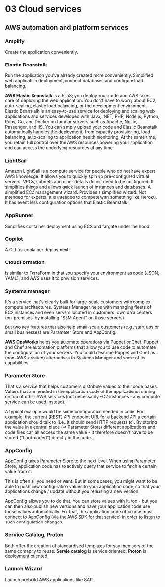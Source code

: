 # 03 Cloud services

## AWS automation and platform services

### Amplify

Create the application conveniently.

### Elastic Beanstalk

Run the application you've already created more conveniently. Simplified web application deployment, connect databases and configure load balancing.

**AWS Elastic Beanstalk** is a PaaS; you deploy your code and AWS takes care of deploying the web application. You don't have to worry about EC2, auto-scaling, elastic load balancing, or the development environment. Elastic Beanstalk is an easy-to-use service for deploying and scaling web applications and services developed with Java, .NET, PHP, Node.js, Python, Ruby, Go, and Docker on familiar servers such as Apache, Nginx, Passenger, and IIS. You can simply upload your code and Elastic Beanstalk automatically handles the deployment, from capacity provisioning, load balancing, auto-scaling to application health monitoring. At the same time, you retain full control over the AWS resources powering your application and can access the underlying resources at any time.

### LightSail

Amazon LightSail is a compute service for people who do not have expert AWS knowledge. It allows you to quickly spin up pre-configured virtual servers. VPCs, subnets and other details do not need to be configured. It simplifies things and allows quick launch of instances and databases.
A simplified EC2 management wizard. Provides a simplified wizard. Not intended for experts.
It is intended to compete with something like Heroku.
It has event less configuration options that Elastic Beanstalk.

### AppRunner

Simplifies container deployment using ECS and fargate under the hood.

### Copilot

A CLI for container deployment.

### CloudFormation

is similar to TerraForm in that you specify your environment as code (JSON, YAML), and AWS uses it to provision services.

### Systems manager

It's a service that's clearly built for large-scale customers with complex compute architectures.
Systems Manager helps with managing fleets of EC2 instances and even servers located in customers' own data centers (on-premises; by installing "SSM Agent" on those servers).

But two key features that also help small-scale customers (e.g., start ups or small businesses) are Parameter Store and AppConfig.

**AWS OpsWorks** helps you automate operations via Puppet or Chef. Puppet and Chef are automation platforms that allow you to use code to automate the configuration of your servers. You could describe Puppet and Chef as (non-AWS-created) alternatives to Systems Manager and some of its capabilities.

### Parameter Store

That's a service that helps customers distribute values to their code bases. Values that are needed in the application code of the applications running on top of other AWS services (not necessarily EC2 instances - any compute service can be used instead).

A typical example would be some configuration needed in code. For example, the current (REST) API endpoint URL for a backend API a certain application should talk to (i.e., it should send HTTP requests to). By storing the value in a central place (=> Parameter Store) different applications and code files can all access the same value - it therefore doesn't have to be stored ("hard-coded") directly in the code.

### AppConfig

AppConfig takes Parameter Store to the next level. When using Parameter Store, application code has to actively query that service to fetch a certain value from it.

This is often all you need or want. But in some cases, you might want to be able to push new configuration values to your application code, so that your applications change / update without you releasing a new version.

AppConfig allows you to do that. You can store values with it, too - but you can then also publish new versions and have your application code use those values automatically. For that, the application code of course must connect to AppConfig (via the AWS SDK for that service) in order to listen to such configuration changes.

### Service Catalog, Proton

Both offer the creation of standardised templates for say members of the same comapny to reuse. **Servie catalog** is service oriented. **Proton** is deployment oriented.

### Launch Wizard

Launch prebuild AWS applications like SAP.
